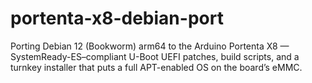 # portenta-x8-debian-port
Porting Debian 12 (Bookworm) arm64 to the Arduino Portenta X8 — SystemReady-ES–compliant U-Boot UEFI patches, build scripts, and a turnkey installer that puts a full APT-enabled OS on the board’s eMMC.
